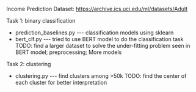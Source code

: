Income Prediction
Dataset: https://archive.ics.uci.edu/ml/datasets/Adult


Task 1: binary classification
  - prediction_baselines.py --- classification models using sklearn
  - bert_clf.py --- tried to use BERT model to do the classification task
  TODO: find a larger dataset to solve the under-fitting problem seen in BERT model; preprocessing; More models
  
Task 2: clustering
  - clustering.py --- find clusters among >50k
  TODO: find the center of each cluster for better interpretation
